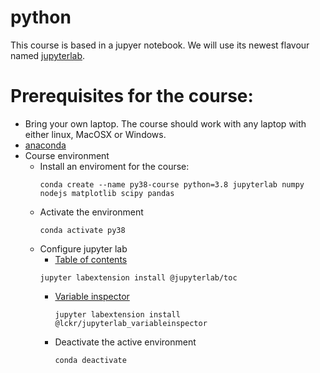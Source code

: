 # python

This course is based in a jupyer notebook. We will use its newest flavour named [jupyterlab](https://jupyterlab.readthedocs.io/en/stable/).

# Prerequisites for the course:

- Bring your own laptop. The course should work with any laptop with either linux, MacOSX or Windows.
- [anaconda](https://www.anaconda.com/products/individual#Downloads)
- Course environment
  - Install an enviroment for the course:
    ```
    conda create --name py38-course python=3.8 jupyterlab numpy nodejs matplotlib scipy pandas
    ```
  - Activate the environment
    ```
    conda activate py38
    ```
  - Configure jupyter lab
    - [Table of contents](https://github.com/jupyterlab/jupyterlab-toc)
     ```
     jupyter labextension install @jupyterlab/toc
     ```
    - [Variable inspector](https://github.com/lckr/jupyterlab-variableInspector)
      ``` 
      jupyter labextension install @lckr/jupyterlab_variableinspector
       ```
    - Deactivate the active environment
      ```
      conda deactivate
      ```